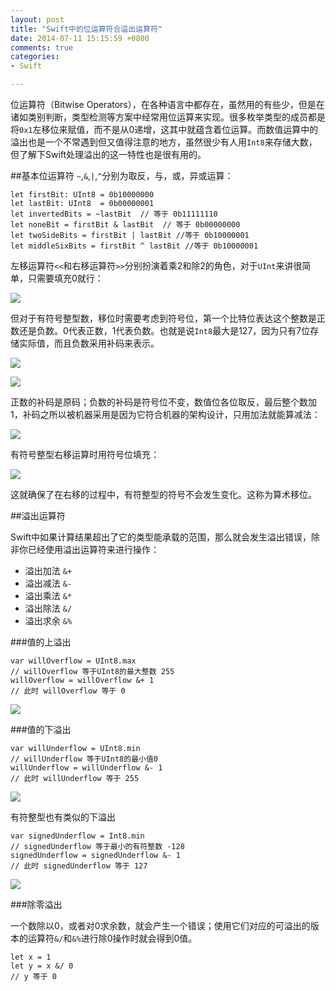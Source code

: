 ```yaml
---
layout: post
title: "Swift中的位运算符合溢出运算符"
date: 2014-07-11 15:15:59 +0800
comments: true
categories: 
- Swift

---
```

位运算符（Bitwise Operators），在各种语言中都存在，虽然用的有些少，但是在诸如类别判断，类型检测等方案中经常用位运算来实现。很多枚举类型的成员都是将`0x1`左移位来赋值，而不是从0递增，这其中就蕴含着位运算。而数值运算中的溢出也是一个不常遇到但又值得注意的地方，虽然很少有人用`Int8`来存储大数，但了解下Swift处理溢出的这一特性也是很有用的。   
<!--more-->
##基本位运算符
`~`,`&`,`|`,`^`分别为取反，与，或，异或运算：

``` 
let firstBit: UInt8 = 0b10000000
let lastBit: UInt8  = 0b00000001
let invertedBits = ~lastBit  // 等于 0b11111110
let noneBit = firstBit & lastBit  // 等于 0b00000000
let twoSideBits = firstBit | lastBit //等于 0b10000001
let middleSixBits = firstBit ^ lastBit //等于 0b10000001
``` 
左移运算符`<<`和右移运算符`>>`分别扮演着乘2和除2的角色，对于`UInt`来讲很简单，只需要填充0就行：  

![](https://developer.apple.com/library/prerelease/ios/documentation/Swift/Conceptual/Swift_Programming_Language/Art/bitshiftUnsigned_2x.png)  

但对于有符号整型数，移位时需要考虑到符号位，第一个比特位表达这个整数是正数还是负数。0代表正数，1代表负数。也就是说`Int8`最大是127，因为只有7位存储实际值，而且负数采用补码来表示。

![](https://developer.apple.com/library/prerelease/ios/documentation/Swift/Conceptual/Swift_Programming_Language/Art/bitshiftSignedFour_2x.png)  

![](https://developer.apple.com/library/prerelease/ios/documentation/Swift/Conceptual/Swift_Programming_Language/Art/bitshiftSignedMinusFour_2x.png)  

正数的补码是原码；负数的补码是符号位不变，数值位各位取反，最后整个数加1，补码之所以被机器采用是因为它符合机器的架构设计，只用加法就能算减法：  

![](https://developer.apple.com/library/prerelease/ios/documentation/Swift/Conceptual/Swift_Programming_Language/Art/bitshiftSignedAddition_2x.png)  


有符号整型右移运算时用符号位填充：  

![](https://developer.apple.com/library/prerelease/ios/documentation/Swift/Conceptual/Swift_Programming_Language/Art/bitshiftSigned_2x.png)

这就确保了在右移的过程中，有符整型的符号不会发生变化。这称为算术移位。  

##溢出运算符

Swift中如果计算结果超出了它的类型能承载的范围，那么就会发生溢出错误，除非你已经使用溢出运算符来进行操作：  

- 溢出加法 `&+`
- 溢出减法 `&-`
- 溢出乘法 `&*`
- 溢出除法 `&/`
- 溢出求余 `&%`  


###值的上溢出

``` 
var willOverflow = UInt8.max
// willOverflow 等于UInt8的最大整数 255
willOverflow = willOverflow &+ 1
// 此时 willOverflow 等于 0
``` 

![](https://developer.apple.com/library/prerelease/ios/documentation/Swift/Conceptual/Swift_Programming_Language/Art/overflowAddition_2x.png)  

###值的下溢出

``` 
var willUnderflow = UInt8.min
// willUnderflow 等于UInt8的最小值0
willUnderflow = willUnderflow &- 1
// 此时 willUnderflow 等于 255
``` 

![](https://developer.apple.com/library/prerelease/ios/documentation/Swift/Conceptual/Swift_Programming_Language/Art/overflowUnsignedSubtraction_2x.png)  

有符整型也有类似的下溢出

``` 
var signedUnderflow = Int8.min
// signedUnderflow 等于最小的有符整数 -128
signedUnderflow = signedUnderflow &- 1
// 此时 signedUnderflow 等于 127
``` 

![](https://developer.apple.com/library/prerelease/ios/documentation/Swift/Conceptual/Swift_Programming_Language/Art/overflowSignedSubtraction_2x.png)  

###除零溢出

一个数除以0，或者对0求余数，就会产生一个错误；使用它们对应的可溢出的版本的运算符`&/`和`&%`进行除0操作时就会得到0值。

``` 
let x = 1
let y = x &/ 0
// y 等于 0
``` 
